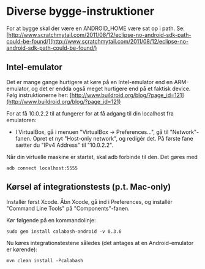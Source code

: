 Diverse bygge-instruktioner
===========================
For at bygge skal der være en ANDROID_HOME være sat op i path. Se: [http://www.scratchmytail.com/2011/08/12/eclipse-no-android-sdk-path-could-be-found/](http://www.scratchmytail.com/2011/08/12/eclipse-no-android-sdk-path-could-be-found/)


Intel-emulator
--------------
Det er mange gange hurtigere at køre på en Intel-emulator end en ARM-emulator, og det er endda også meget
hurtigere end på et faktisk device. Følg instruktionerne her:
[http://www.buildroid.org/blog/?page_id=121](http://www.buildroid.org/blog/?page_id=121)

For at få 10.0.2.2 til at fungerer for at få adgang til din localhost fra emulatoren:
* I VirtualBox, gå i menuen "VirtualBox -> Preferences...", gå til "Network"-fanen. Opret et nyt "Host-only
network", og redigér det. På første fane sætter du "IPv4 Address" til "10.0.2.2".

Når din virtuelle maskine er startet, skal adb forbinde til den. Det gøres med

    adb connect localhost:5555


Kørsel af integrationstests (p.t. Mac-only)
-------------------------------------------
Installér først Xcode. Åbn Xcode, gå ind i Preferences, og installér "Command Line Tools" på "Components"-fanen.

Kør følgende på en kommandolinje:

    sudo gem install calabash-android -v 0.3.6

Nu køres integrationstestene således (det antages at en Android-emulator er kørende):

    mvn clean install -Pcalabash
